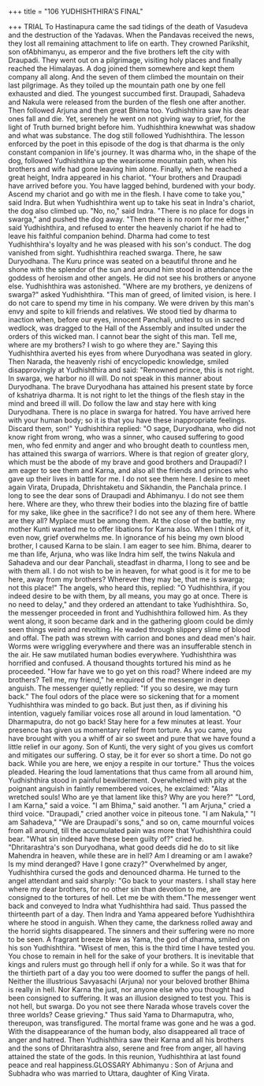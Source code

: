 +++
title = "106 YUDHISHTHIRA'S FINAL"

+++
TRIAL
To Hastinapura came the sad tidings of
the death of Vasudeva and the destruction
of the Yadavas. When the Pandavas
received the news, they lost all remaining
attachment to life on earth.
They
crowned
Parikshit,
son
ofAbhimanyu, as emperor and the five
brothers left the city with Draupadi. They
went out on a pilgrimage, visiting holy
places and finally reached the Himalayas.
A dog joined them somewhere and kept
them company all along. And the seven of
them climbed the mountain on their last
pilgrimage. As they toiled up the
mountain path one by one fell exhausted
and died.
The youngest succumbed first. Draupadi,
Sahadeva and Nakula were released from
the burden of the flesh one after another.
Then followed Arjuna and then great
Bhima too.
Yudhishthira saw his dear ones fall and
die. Yet, serenely he went on not giving
way to grief, for the light of Truth burned
bright before him. Yudhishthira knewwhat was shadow and what was
substance.
The dog still followed Yudhishthira. The
lesson enforced by the poet in this episode
of the dog is that dharma is the only
constant companion in life's journey.
It was dharma who, in the shape of the
dog, followed Yudhishthira up the
wearisome mountain path, when his
brothers and wife had gone leaving him
alone.
Finally, when he reached a great height,
Indra appeared in his chariot.
"Your brothers and Draupadi have arrived
before you. You have lagged behind,
burdened with your body. Ascend my
chariot and go with me in the flesh. I have
come to take you," said Indra. But when
Yudhishthira went up to take his seat in
Indra's chariot, the dog also climbed up.
"No, no," said Indra. "There is no place
for dogs in swarga," and pushed the dog
away.
"Then there is no room for me either,"
said Yudhishthira, and refused to enter the
heavenly chariot if he had to leave his
faithful companion behind.
Dharma had come to test Yudhishthira's
loyalty and he was pleased with his son's
conduct. The dog vanished from sight.
Yudhishthira reached swarga. There, he
saw Duryodhana.
The Kuru prince was seated on a beautiful
throne and he shone with the splendor of
the sun and around him stood in
attendance the goddess of heroism and
other angels. He did not see his brothers
or anyone else. Yudhishthira was
astonished.
"Where are my brothers, ye denizens of
swarga?" asked Yudhishthira. "This man
of greed, of limited vision, is here. I do
not care to spend my time in his company.
We were driven by this man's envy and
spite to kill friends and relatives. We
stood tied by dharma to inaction when,
before our eyes, innocent Panchali, united
to us in sacred wedlock, was dragged to
the Hall of the Assembly and insulted
under the orders of this wicked man. I
cannot bear the sight of this man. Tell me,
where are my brothers? I wish to go
where they are." Saying this Yudhishthira
averted his eyes from where Duryodhana
was seated in glory.
Then Narada, the heavenly rishi of
encyclopedic
knowledge,
smiled
disapprovingly at Yudhishthira and said:
"Renowned prince, this is not right. In
swarga, we harbor no ill will. Do not
speak in this manner about Duryodhana.
The brave Duryodhana has attained his
present state by force of kshatriya dharma.
It is not right to let the things of the flesh
stay in the mind and breed ill will. Do
follow the law and stay here with king
Duryodhana. There is no place in swarga
for hatred. You have arrived here with
your human body; so it is that you have
these inappropriate feelings. Discard
them, son!"
Yudhishthira replied:
"O sage, Duryodhana, who did not know
right from wrong, who was a sinner, who
caused suffering to good men, who fed
enmity and anger and who brought death
to countless men, has attained this swarga
of warriors. Where is that region of
greater glory, which must be the abode of
my brave and good brothers and
Draupadi? I am eager to see them and
Karna, and also all the friends and princes
who gave up their lives in battle for me. I
do not see them here. I desire to meet
again Virata, Drupada, Dhrishtaketu and
Sikhandin, the Panchala prince. I long to
see the dear sons of Draupadi and
Abhimanyu. I do not see them here.
Where are they, who threw their bodies
into the blazing fire of battle for my sake,
like ghee in the sacrifice? I do not see any
of them here. Where are they all? Myplace must be among them. At the close of
the battle, my mother Kunti wanted me to
offer libations for Karna also. When I
think of it, even now, grief overwhelms
me. In ignorance of his being my own
blood brother, I caused Karna to be slain.
I am eager to see him. Bhima, dearer to
me than life, Arjuna, who was like Indra
him self, the twins Nakula and Sahadeva
and our dear Panchali, steadfast in
dharma, I long to see and be with them all.
I do not wish to be in heaven, for what
good is it for me to be here, away from
my brothers? Wherever they may be, that
me is swarga; not this place!"
The angels, who heard this, replied:
"O Yudhishthira, if you indeed desire to
be with them, by all means, you may go at
once. There is no need to delay," and they
ordered an attendant to take Yudhishthira.
So, the messenger proceeded in front and
Yudhishthira followed him. As they went
along, it soon became dark and in the
gathering gloom could be dimly seen
things weird and revolting.
He waded through slippery slime of blood
and offal. The path was strewn with
carrion and bones and dead men's hair.
Worms were wriggling everywhere and
there was an insufferable stench in the air.
He
saw
mutilated
human
bodies
everywhere.
Yudhishthira was horrified and confused.
A thousand thoughts tortured his mind as
he proceeded.
"How far have we to go yet on this road?
Where indeed are my brothers? Tell me,
my friend," he enquired of the messenger
in deep anguish.
The messenger quietly replied: "If you so
desire, we may turn back." The foul odors
of the place were so sickening that for a
moment Yudhishthira was minded to go
back.
But just then, as if divining his intention,
vaguely familiar voices rose all around in
loud lamentation. "O Dharmaputra, do not
go back! Stay here for a few minutes at
least. Your presence has given us
momentary relief from torture. As you
came, you have brought with you a whiff
of air so sweet and pure that we have
found a little relief in our agony. Son of
Kunti, the very sight of you gives us
comfort and mitigates our suffering. O
stay, be it for ever so short a time. Do not
go back. While you are here, we enjoy a
respite in our torture." Thus the voices
pleaded.
Hearing the loud lamentations that thus
came from all around him, Yudhishthira
stood
in
painful
bewilderment.
Overwhelmed with pity at the poignant
anguish in faintly remembered voices, he
exclaimed:
"Alas wretched souls! Who are ye that
lament like this? Why are you here?"
"Lord, I am Karna," said a voice.
"I am Bhima," said another.
"I am Arjuna," cried a third voice.
"Draupadi," cried another voice in piteous
tone.
"I am Nakula," "I am Sahadeva," "We are
Draupadi's sons," and so on, came
mournful voices from all around, till the
accumulated pain was more that
Yudhishthira could bear.
"What sin indeed have these been guilty
of?" cried he. "Dhritarashtra's son
Duryodhana, what good deeds did he do
to sit like Mahendra in heaven, while
these are in hell? Am I dreaming or am I
awake? Is my mind deranged? Have I
gone crazy?"
Overwhelmed by anger, Yudhishthira
cursed the gods and denounced dharma.
He turned to the angel attendant and said
sharply: "Go back to your masters. I shall
stay here where my dear brothers, for no
other sin than devotion to me, are
consigned to the tortures of hell. Let me
be with them."The messenger went back and conveyed
to Indra what Yudhishthira had said.
Thus passed the thirteenth part of a day.
Then Indra and Yama appeared before
Yudhishthira where he stood in anguish.
When they came, the darkness rolled
away and the horrid sights disappeared.
The sinners and their suffering were no
more to be seen. A fragrant breeze blew as
Yama, the god of dharma, smiled on his
son Yudhishthira.
"Wisest of men, this is the third time I
have tested you. You chose to remain in
hell for the sake of your brothers. It is
inevitable that kings and rulers must go
through hell if only for a while. So it was
that for the thirtieth part of a day you too
were doomed to suffer the pangs of hell.
Neither
the
illustrious
Savyasachi
(Arjuna) nor your beloved brother Bhima
is really in hell. Nor Karna the just, nor
anyone else who you thought had been
consigned to suffering. It was an illusion
designed to test you. This is not hell, but
swarga. Do you not see there Narada
whose travels cover the three worlds?
Cease grieving."
Thus said Yama to Dharmaputra, who,
thereupon, was transfigured. The mortal
frame was gone and he was a god. With
the disappearance of the human body, also
disappeared all trace of anger and hatred.
Then Yudhishthira saw their Karna and all
his brothers and the sons of Dhritarashtra
also, serene and free from anger, all
having attained the state of the gods. In
this reunion, Yudhishthira at last found
peace and real happiness.GLOSSARY
Abhimanyu : Son of Arjuna and Subhadra
who was married to Uttara, daughter of
King Virata.
